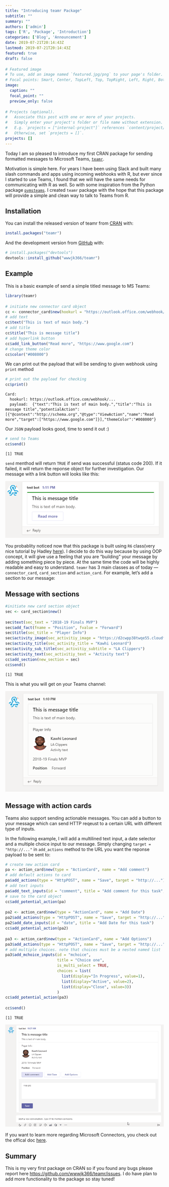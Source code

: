 ```yaml
---
title: "Introducing teamr Package"
subtitle: ""
summary: ""
authors: ['admin']
tags: ['R', 'Package', 'Introduction']
categories: ['Blog', 'Announcement']
date: 2019-07-21T20:14:43Z
lastmod: 2019-07-21T20:14:43Z
featured: true
draft: false

# Featured image
# To use, add an image named `featured.jpg/png` to your page's folder.
# Focal points: Smart, Center, TopLeft, Top, TopRight, Left, Right, BottomLeft, Bottom, BottomRight.
image:
  caption: ""
  focal_point: ""
  preview_only: false

# Projects (optional).
#   Associate this post with one or more of your projects.
#   Simply enter your project's folder or file name without extension.
#   E.g. `projects = ["internal-project"]` references `content/project/deep-learning/index.md`.
#   Otherwise, set `projects = []`.
projects: []
---
```


Today I am so pleased to introduce my first CRAN package for sending
formatted messages to Microsoft Teams,
[`teamr`](https://github.com/wwwjk366/teamr).

Motivation is simple here. For years I have been using Slack and built
many slash commands and apps using incoming webhooks with R, but ever
since I started to use Teams, I found that we will have the same needs
for communicating with R as well. So with some inspiration from the
Python package [`pymsteams`](https://pypi.org/project/pymsteams/). I
created `teamr` package with the hope that this package will provide a
simple and clean way to talk to Teams from R.

Installation
------------

You can install the released version of teamr from
[CRAN](https://CRAN.R-project.org) with:

```r
install.packages("teamr")
```

And the development version from [GitHub](https://github.com/) with:

```r
# install.packages("devtools")
devtools::install_github("wwwjk366/teamr")
```

Example
-------

This is a basic example of send a simple titled message to MS Teams:

``` r
library(teamr)

# initiate new connector card object
cc <- connector_card$new(hookurl = "https://outlook.office.com/webhook/...")
# add text
cc$text("This is text of main body.")
# add title
cc$title("This is message title")
# add hyperlink button
cc$add_link_button("Read more", "https://www.google.com")
# change theme color
cc$color("#008000")
```

We can print out the payload that will be sending to given webhook using
`print` method

``` r
# print out the payload for checking
cc$print()
```

    Card: 
      hookurl: https://outlook.office.com/webhook/...
      payload:  {"text":"This is text of main body.","title":"This is message title","potentialAction":[{"@context":"http://schema.org","@type":"ViewAction","name":"Read more","target":["https://www.google.com"]}],"themeColor":"#008000"}

Our `JSON` payload looks good, time to send it out :)

``` r
# send to Teams
cc$send()
```

    [1] TRUE

`send` menthod will return `TRUE` if send was successful (status code
200). If it failed, it will return the reponse object for further
investigation. Our message with a link button will looks like this:

![](media/main1.PNG)

You probablity noticed now that this package is built using `R6`
class(very nice tutorial by Hadley
[here](https://adv-r.hadley.nz/r6.html)). I decide to do this way
because by using OOP concept, it will give use a feeling that you are
“building” your message by adding something piece by piece. At the same
time the code will be highly readable and easy to understand. `teamr`
has 3 main classes as of today — `connector_card`, `card_section` and
`action_card`. For example, let’s add a section to our message:

Message with sections
---------------------

``` r
#initiate new card section object
sec <- card_section$new()

sec$text(sec_text = "2018-19 Finals MVP")
sec$add_fact(fname = "Position", fvalue = "Forward")
sec$title(sec_title = "Player Info")
sec$activity_image(sec_activitiy_image = "https://d2cwpp38twqe55.cloudfront.net/req/201905091/images/players/leonaka01.jpg")
sec$activity_title(sec_activity_title = "Kawhi Leonard")
sec$activity_sub_title(sec_activitiy_subtitle = "LA Clippers")
sec$activity_text(sec_activitiy_text = "Activity text")
cc$add_section(new_section = sec)
cc$send()
```

    [1] TRUE

This is what you will get on your Teams channel:

![](media/kawhi1.PNG)

Message with action cards
-------------------------

Teams also support sending actionable messages. You can add a button to
your message which can send HTTP reqeust to a certain URL with different
type of inputs.

In the following example, I will add a multilined text input, a date
selector and a multiple choice input to our message. Simply changing
`target = "http://..."` in `add_actions` method to the URL you want the
reponse payload to be sent to:

``` r
# create new action card
pa <- action_card$new(type = "ActionCard", name = "Add comment")
# add default actions to card
pa$add_actions(type = "HttpPOST", name = "Save", target = "http://...")
# add text inputs
pa$add_text_inputs(id = "comment", title = "Add comment for this task", is_multi_line = TRUE)
# save to the card object
cc$add_potential_action(pa)

pa2 <- action_card$new(type = "ActionCard", name = "Add Date")
pa2$add_actions(type = "HttpPOST", name = "Save", target = "http://...")
pa2$add_date_inputs(id = "date", title = "Add Date for this task")
cc$add_potential_action(pa2)

pa3 <- action_card$new(type = "ActionCard", name = "Add Options")
pa3$add_actions(type = "HttpPOST", name = "Save", target = "http://...")
# add multiple choices. note that choices must be a nested named list
pa3$add_mchoice_inputs(id = "mchoice", 
                       title = "Choice one", 
                       is_multi_select = TRUE, 
                       choices = list(
                         list(display="In Progress", value=1),
                         list(display="Active", value=2),
                         list(display="Close", value=3))
                       )
cc$add_potential_action(pa3)

cc$send()
```

    [1] TRUE

![](media/teamr.gif)

If you want to learn more regarding Microsoft Connectors, you check out
the offical doc
[here](https://docs.microsoft.com/en-us/microsoftteams/platform/concepts/connectors/connectors-using).

Summary
-------

This is my very first package on CRAN so if you found any bugs please
report here <https://github.com/wwwjk366/teamr/issues>. I do have plan
to add more functionality to the package so stay tuned!
